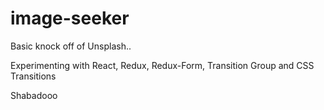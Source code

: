 # image-seeker

Basic knock off of Unsplash..

Experimenting with React, Redux, Redux-Form, Transition Group and CSS Transitions

Shabadooo
